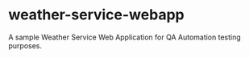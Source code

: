 # weather-service-webapp

A sample Weather Service Web Application for QA Automation testing purposes.

